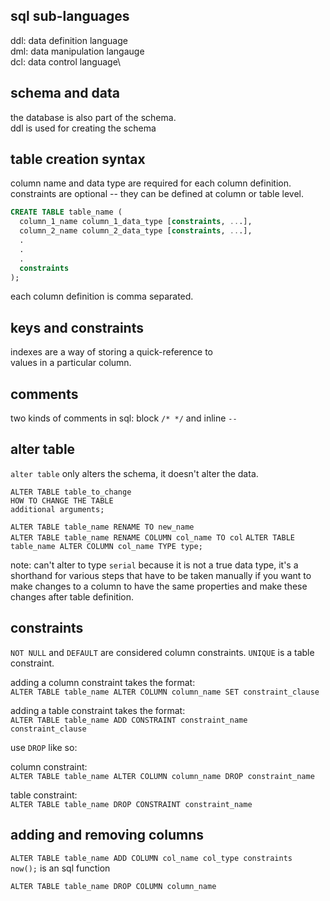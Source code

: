 sql sub-languages
---

ddl: data definition language\
dml: data manipulation langauge\
dcl: data control language\

schema and data
---

the database is also part of the schema.\
ddl is used for creating the schema

table creation syntax
---

column name and data type are required for each column definition.\
constraints are optional -- they can be defined at column or table level.

```sql
CREATE TABLE table_name (
  column_1_name column_1_data_type [constraints, ...],
  column_2_name column_2_data_type [constraints, ...],
  .
  .
  .
  constraints
);
```

each column definition is comma separated.

keys and constraints
---

indexes are a way of storing a quick-reference to \
values in a particular column.

comments
---

two kinds of comments in sql: block `/* */` and inline `-- `

alter table
---

`alter table` only alters the schema, it doesn't alter the data.

```
ALTER TABLE table_to_change
HOW TO CHANGE THE TABLE
additional arguments;
```

`ALTER TABLE table_name RENAME TO new_name`\
`ALTER TABLE table_name RENAME COLUMN col_name TO col`
`ALTER TABLE table_name ALTER COLUMN col_name TYPE type;`

note: can't alter to type `serial` because it is not a true data type,
it's a shorthand for various steps that have to be taken manually if
you want to make changes to a column to have the same properties
and make these changes after table definition.

constraints
---

`NOT NULL` and `DEFAULT` are considered column constraints.
`UNIQUE` is a table constraint.

adding a column constraint takes the format:\
`ALTER TABLE table_name ALTER COLUMN column_name
SET constraint_clause`

adding a table constraint takes the format:\
`ALTER TABLE table_name ADD CONSTRAINT constraint_name constraint_clause`

use `DROP` like so:

column constraint:\
`ALTER TABLE table_name ALTER COLUMN column_name DROP constraint_name`

table constraint:\
`ALTER TABLE table_name DROP CONSTRAINT constraint_name`

adding and removing columns
---

`ALTER TABLE table_name ADD COLUMN col_name col_type constraints`\
`now();` is an sql function

`ALTER TABLE table_name DROP COLUMN column_name`